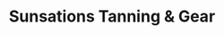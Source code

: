 ---
title: "Sunsations Tanning & Gear"
url: /old-fort/sunsations-tanning-und-gear/
shop: Kosmetik
---
